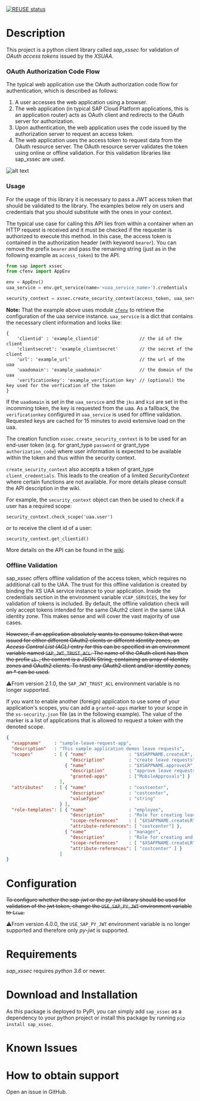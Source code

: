 [![REUSE status](https://api.reuse.software/badge/github.com/SAP/cloud-pysec)](https://api.reuse.software/info/github.com/SAP/cloud-pysec)

# Description
This project is a python client library called *sap_xssec* for validation of *OAuth access tokens* issued by the *XSUAA*. 

### OAuth Authorization Code Flow
The typical web application use the OAuth authorization code flow for authentication, which is described as follows:
1. A user accesses the web application using a browser.
2. The web application (in typical SAP Cloud Platform applications, this is an application router) acts as OAuth client and redirects
to the OAuth server for authorization.
3. Upon authentication, the web application uses the code issued by the authorization server to request an access token.
4. The web application uses the access token to request data from the OAuth resource server.
The OAuth resource server validates the token using online or offline validation.
For this validation libraries like sap_xssec are used.


![alt text](https://raw.githubusercontent.com/SAP/cloud-security-xsuaa-integration/1.4.0/images/oauth.png "OAuth authorization code flow")


### Usage

For the usage of this library it is necessary to pass a JWT access token that should be validated to the library.
The examples below rely on users and credentials that you should substitute with the ones in your context.

The typical use case for calling this API lies from within a container when an HTTP request is received and it must 
be checked if the requester is authorized to execute this method.
In this case, the access token is contained in the authorization header (with keyword `bearer`).
You can remove the prefix `bearer` and pass the remaining string (just as in the following example as `access_token`) to the API.

```python
from sap import xssec
from cfenv import AppEnv

env = AppEnv()
uaa_service = env.get_service(name='<uaa_service_name>').credentials

security_context = xssec.create_security_context(access_token, uaa_service)
```

**Note:** That the example above uses module [`cfenv`](https://pypi.python.org/pypi/cfenv) to retrieve the configuration of the uaa
service instance.
`uaa_service` is a dict that contains the necessary client information and looks like:
```
{
    'clientid' : 'example_clientid'               // the id of the client
    'clientsecret': 'example_clientsecret'        // the secret of the client
    'url': 'example_url'                          // the url of the uaa
    'uaadomain': 'example_uaadomain'              // the domain of the uaa
    'verificationkey': 'example_verification key' // (optional) the key used for the verfication of the token
}

```
If the `uaadomain` is set in the `uaa_service` and the `jku` and `kid` are set in the incomming token, the key is requested from the uaa. As a fallback, the `verificationkey` configured in `uaa_service` is used for offline validation. Requested keys are cached for 15 minutes to avoid extensive load on the uaa.

The creation function `xssec.create_security_context` is to be used for an end-user token (e.g. for grant_type `password`
 or grant_type `authorization_code`) where user information is expected to be available within the token and thus within the security context.

`create_security_context` also accepts a token of grant_type `client_credentials`.
This leads to the creation of a limited *SecurityContext* where certain functions are not available.
For more details please consult the API description in the wiki.

For example, the `security_context` object can then be used to check if a user has a required scope:

``` 
security_context.check_scope('uaa.user')
```

or to receive the client id of a user:

``` 
security_context.get_clientid()
```

More details on the API can be found in the [wiki](https://github.com/SAP/cloud-pysec/wiki).
### Offline Validation

sap_xssec offers offline validation of the access token, which requires no additional call to the UAA.
The trust for this offline validation is created by binding the XS UAA service instance to your application.
Inside the credentials section in the environment variable `VCAP_SERVICES`, the key for validation of tokens is included.
By default, the offline validation check will only accept tokens intended for the same OAuth2 client in the same UAA identity zone.
This makes sense and will cover the vast majority of use cases.

~~However, if an application absolutely wants to consume token that were issued for either different OAuth2 clients or different identity zones,
 an *Access Control List (ACL)* entry for this can be specified in an environment variable named `SAP_JWT_TRUST_ACL`.
 The name of the OAuth client has then the prefix `sb-`, the content is a JSON String, containing an array of identity zones and OAuth2 clients.
 To trust any OAuth2 client and/or identity zones, an * can be used.~~
 
⚠️From version 2.1.0, the `SAP_JWT_TRUST_ACL` environment variable is no longer supported.


If you want to enable another (foreign) application to use some of your application's scopes, you can add a ```granted-apps``` marker to your scope in the ```xs-security.json``` file (as in the following example). The value of the marker is a list of applications that is allowed to request a token with the denoted scope.

```JSON
{
  "xsappname"     : "sample-leave-request-app",
  "description"   : "This sample application demos leave requests",
  "scopes"        : [ { "name"                : "$XSAPPNAME.createLR",
                        "description"         : "create leave requests" },
                      { "name"                : "$XSAPPNAME.approveLR",
                        "description"         : "approve leave requests",
                        "granted-apps"        : ["MobileApprovals"] }
                    ],
  "attributes"    : [ { "name"                : "costcenter",
                        "description"         : "costcenter",
                        "valueType"           : "string"
                    } ],
  "role-templates": [ { "name"                : "employee",
                        "description"         : "Role for creating leave requests",
                        "scope-references"    : [ "$XSAPPNAME.createLR","JobScheduler.scheduleJobs" ],
                        "attribute-references": [ "costcenter"] },
                      { "name"                : "manager",
                        "description"         : "Role for creating and approving leave requests",
                        "scope-references"    : [ "$XSAPPNAME.createLR","$XSAPPNAME.approveLR","JobScheduler.scheduleJobs" ],
                        "attribute-references": [ "costcenter" ] }
                    ]
}
```

# Configuration
~~To configure whether the *sap-jwt* or the *py-jwt* library should be used for validation of the jwt token, 
change the `USE_SAP_PY_JWT` environment variable to `true`.~~

⚠️From version 4.0.0, the `USE_SAP_PY_JWT` environment variable is no longer supported and therefore only *py-jwt* is supported.

# Requirements
*sap_xssec* requires *python 3.6* or newer.


# Download and Installation
As this package is deployed to PyPI, you can simply add `sap_xssec` as a dependency to your python project or 
install this package by running `pip install sap_xssec`.

# Known Issues
# How to obtain support
Open an issue in GitHub.
